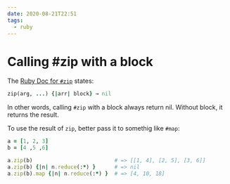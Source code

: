 ```yaml
---
date: 2020-08-21T22:51
tags:
  - ruby
---
```


# Calling #zip with a block

The [Ruby Doc for
`#zip`](https://ruby-doc.org/core-2.7.0/Array.html#method-i-zip) states:

```ruby
zip(arg, ...) {|arr| block} → nil 
```

In other words, calling `#zip` with a block always return nil. Without block,
it returns the result.

To use the result of `zip`, better pass it to somethig like `#map`:

```ruby
a = [1, 2, 3]
b = [4 ,5 ,6]

a.zip(b)                          # => [[1, 4], [2, 5], [3, 6]]
a.zip(b) {|n| n.reduce(:*) }      # => nil
a.zip(b).map {|n| n.reduce(:*) }  # => [4, 10, 18]
```
